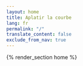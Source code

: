 ```yaml
---
layout: home
title: Aplatir la courbe
lang: fr
permalink: "/"
translate_content: false
exclude_from_nav: true
---
```



{% render_section home %}
